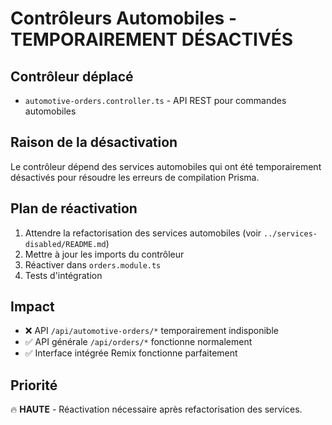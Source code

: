 # Contrôleurs Automobiles - TEMPORAIREMENT DÉSACTIVÉS

## Contrôleur déplacé
- `automotive-orders.controller.ts` - API REST pour commandes automobiles

## Raison de la désactivation
Le contrôleur dépend des services automobiles qui ont été temporairement désactivés pour résoudre les erreurs de compilation Prisma.

## Plan de réactivation
1. Attendre la refactorisation des services automobiles (voir `../services-disabled/README.md`)
2. Mettre à jour les imports du contrôleur
3. Réactiver dans `orders.module.ts`
4. Tests d'intégration

## Impact
- ❌ API `/api/automotive-orders/*` temporairement indisponible
- ✅ API générale `/api/orders/*` fonctionne normalement
- ✅ Interface intégrée Remix fonctionne parfaitement

## Priorité
🔥 **HAUTE** - Réactivation nécessaire après refactorisation des services.
